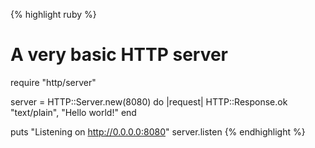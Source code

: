 {% highlight ruby %}
# A very basic HTTP server
require "http/server"

server = HTTP::Server.new(8080) do |request|
  HTTP::Response.ok "text/plain", "Hello world!"
end

puts "Listening on http://0.0.0.0:8080"
server.listen
{% endhighlight %}
